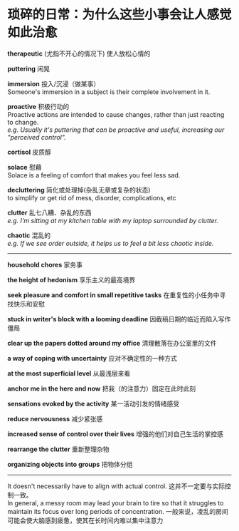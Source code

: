# 琐碎的日常：为什么这些小事会让人感觉如此治愈

**therapeutic**     (尤指不开心的情况下) 使人放松心情的

**puttering**       闲晃

**immersion**       投入/沉浸（做某事）   
Someone's immersion in a subject is their complete involvement in it.

**proactive**       积极行动的   
Proactive actions are intended to cause changes, rather than just reacting to change.    
*e.g. Usually it's puttering that can be proactive and useful, increasing our "perceived control".*
                
**cortisol**       皮质醇

**solace**          慰藉  
Solace is a feeling of comfort that makes you feel less sad.

**decluttering**    简化或处理掉(杂乱无章或复杂的状态)  
to simplify or get rid of mess, disorder, complications, etc
                
**clutter**         乱七八糟、杂乱的东西  
 *e.g. I'm sitting at my kitchen table with my laptop surrounded by clutter.*

**chaotic**         混乱的  
*e.g. If we see order outside, it helps us to feel a bit less chaotic inside.*

---
**household chores**            家务事  

**the height of hedonism**      享乐主义的最高境界  

**seek pleasure and comfort in small repetitive tasks**     在重复性的小任务中寻找快乐和安慰  

**stuck in writer's block with a looming deadline**         因截稿日期的临近而陷入写作僵局  

**clear up the papers dotted around my office**             清理散落在办公室里的文件  

**a way of coping with uncertainty**    应对不确定性的一种方式  

**at the most superficial level**       从最浅层来看  

**anchor me in the here and now**       把我（的注意力）固定在此时此刻  

**sensations evoked by the activity**   某一活动引发的情绪感受  

**reduce nervousness**  减少紧张感  

**increased sense of control over their lives** 增强的他们对自己生活的掌控感  

**rearrange the clutter**           重新整理杂物  

**organizing objects into groups**  把物体分组  

---

It doesn't necessarily have to align with actual control.  这并不一定要与实际控制一致。  
In general, a messy room may lead your brain to tire so that it struggles to maintain its focus over long periods of concentration.  一般来说，凌乱的房间可能会使大脑感到疲惫，使其在长时间内难以集中注意力

